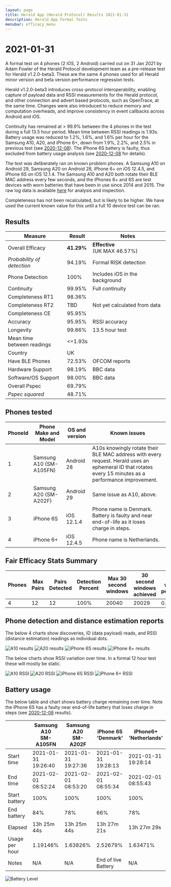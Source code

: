 ```yaml
---
layout: page
title: Herald App (Herald Protocol) Results 2021-01-31
description: Herald App Formal Tests
menubar: efficacy_menu
---
```


# 2021-01-31

A formal test on 4 phones (2 iOS, 2 Android) carried out on 31 Jan 2021 by Adam Fowler of the Herald Protocol development team as a pre-release test for Herald v1.2.0-beta3. These are the same 4 phones used for all Herald minor version and beta version performance regression tests.

Herald v1.2.0-beta3 introduces cross-protocol interoperability, enabling capture of payload data and RSSI measurements for the Herald protocol, and other connection and advert based protocols, such as OpenTrace, at the same time. Changes were also introduced to reduce memory and computation overheads, and improve consistency in event callbacks across Android and iOS.

Continuity has remained at > 99.9% between the 4 phones in the test during a full 13.5 hour period. Mean time between RSSI readings is 1.93s. Battery usage was reduced to 1.2%, 1.6%, and 1.6% per hour for the Samsung A10, A20, and iPhone 6+, down from 1.9%, 2.2%, and 2.5% in previous test (see [2020-12-08](herald-2020-12-08.md)). The iPhone 6S battery is faulty, thus excluded from battery usage analysis (see [2020-12-08](herald-2020-12-08.md) for details).

The test was deliberately ran on known problem phones. A Samsung A10 on Android 29, Samsung A20 on Android 28, iPhone 6+ on iOS 12.4.5, and iPhone 6S on iOS 12.1.4. The Samsung A10 and A20 both rotate their BLE MAC address every few seconds, and the iPhones 6+ and 6S are test devices with worn batteries that have been in use since 2014 and 2015. The raw log data is available [here](herald-2021-01-31/20210131.zip) for analysis and inspection.

Completeness has not been recalculated, but is likely to be higher. We have used the current known value for this until a full 10 device test can be ran.

## Results

|Measure|Result|Notes|
|---|---|---|
|Overall Efficacy|<b>41.29%</b>|<b>Effective</b><br>(UK MAX 46.57%)|
|<i>Probability of detection</i>|94.19%|Formal RISK detection|
|Phone Detection|100%|Includes iOS in the background|
|Continuity|99.95%|Full continuity|
|Completeness RT1|98.36%||
|Completeness RT2|TBD|Not yet calculated from data|
|Completeness CE|95.95%||
|Accuracy|95.95%|RSSI accuracy|
|Longevity|99.86%|13.5 hour test|
|Mean time<br>between readings|&lt;=1.93s||
|Country|UK||
|Have BLE Phones|72.53%|OFCOM reports|
|Hardware Support|98.19%|BBC data|
|Software/OS Support|98.00%|BBC data|
|Overall Pspec|69.79%||
|<i>Pspec squared</i>|48.71%||

## Phones tested

|PhoneId|Phone Make and Model|OS and version|Known issues|
|---|---|---|---|
|1|Samsung A10 (SM-A105FN)|Android 28|A10s knowingly rotate their BLE MAC address with every request. Herald uses an ephemeral ID that rotates every 15 minutes as a performance improvement.|
|2|Samsung A20 (SM-A202F)|Android 29|Same issue as A10, above.|
|3|iPhone 6S|iOS 12.1.4|Phone name is Denmark. Battery is faulty and near end-of-life as it loses charge in steps.|
|4|iPhone 6+|iOS 12.4.5|Phone name is Netherlands.|

## Fair Efficacy Stats Summary

|Phones|Max Pairs|Pairs Detected|Detection Percent|Max 30 second windows|30 second windows achieved|Missed windows percentage|Longevity change over 13.5 hours|
|---|---|---|---|---|---|---|---|
|4|12|12|100%|20040|20029|0.0549%|0.139%|

## Phone detection and distance estimation reports

The below 4 charts show discoveries, ID (data payload) reads, and RSSI (distance estimation) readings as individual dots.

![A10 results](./herald-2021-01-31/A10-report.png)
![A20 results](./herald-2021-01-31/A20-report.png)
![iPhone 6S results](./herald-2021-01-31/Denmark-report.png)
![iPhone 6+ results](./herald-2021-01-31/Netherlands-report.png)

The below charts show RSSI variation over time. In a formal 12 hour test these will mostly be static.

![A10 RSSI](./herald-2021-01-31/A10-accuracy.png)
![A20 RSSI](./herald-2021-01-31/A20-accuracy.png)
![iPhone 6S RSSI](./herald-2021-01-31/Denmark-accuracy.png)
![iPhone 6+ RSSI](./herald-2021-01-31/Netherlands-accuracy.png)

## Battery usage

The below table and chart shows battery charge remaining over time. Note the iPhone 6S has a faulty near end-of-life battery that loses charge in steps (see [2020-12-08](herald-2020-12-08.md) results).

| |Samsung A10<br>SM-A105FN|Samsung A20<br>SM-A202F|iPhone 6S<br>'Denmark'|iPhone6+<br>'Netherlands'|
|---|---|---|---|---|
|Start time|2021-01-31 19:26:40|2021-01-31 19:27:36|2021-01-31 19:28:13|2021-01-31 19:28:14|
|End time|2021-02-01 08:52:24|2021-02-01 08:53:20|2021-02-01 08:55:34|2021-02-01 08:55:43|
|Start battery|100%|100%|100%|100%|
|End battery|84%|78%|66%|78%|
|Elapsed|13h 25m 44s|13h 25m 44s|13h 27m 21s|13h 27m 29s|
|Usage per hour|1.19146%|1.63826%|2.52679%|1.63471%|
|Notes|N/A|N/A|End of live Battery|N/A|

![Battery Level](./herald-2021-01-31/battery.png)
